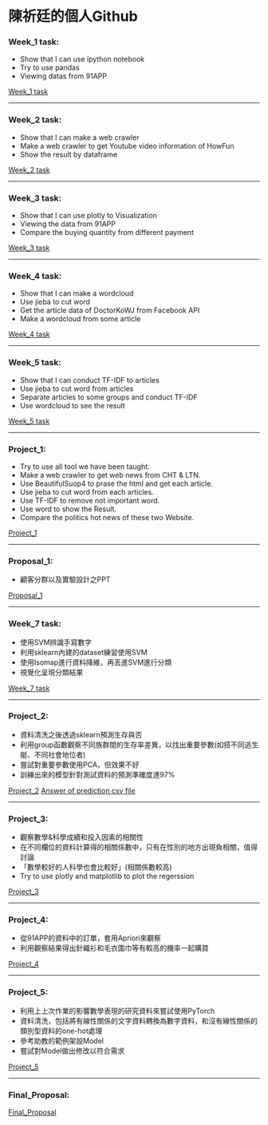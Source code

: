 # 陳祈廷的個人Github

### Week_1 task:
* Show that I can use ipython notebook
* Try to use pandas
* Viewing datas from 91APP

[Week_1 task](https://github.com/rt6972177/106-2/blob/master/Week_1/06%20-%20%E8%AA%8D%E8%AD%9891app%E8%B3%87%E6%96%99.ipynb)

------------------------------

### Week_2 task:
* Show that I can make a web crawler
* Make a web crawler to get Youtube video information of HowFun
* Show the result by dataframe

[Week_2 task](https://github.com/rt6972177/106-2/blob/master/Week_2/Week_2_Crawler_of_HowFun.ipynb)

-------------------------------

### Week_3 task:
* Show that I can use plotly to Visualization
* Viewing the data from 91APP 
* Compare the buying quantity from different payment

[Week_3 task](https://nbviewer.jupyter.org/github/rt6972177/106-2/blob/master/Week_3/Week3_Visuallization.ipynb)

--------------------------------

### Week_4 task:
* Show that I can make a wordcloud
* Use jieba to cut word
* Get the article data of DoctorKoWJ from Facebook API
* Make a wordcloud from some article

[Week_4 task](https://github.com/rt6972177/106-2/blob/master/Week_4/Week_4_WordCloud.ipynb)

---------------------------------

### Week_5 task:
* Show that I can conduct TF-IDF to articles
* Use jieba to cut word from articles
* Separate articles to some groups and conduct TF-IDF
* Use wordcloud to see the result

[Week_5 task](https://github.com/rt6972177/106-2/blob/master/Week_5/Week_5_TF-IDF.ipynb)

----------------------------------

### Project_1:
* Try to use all tool we have been taught.
* Make a web crawler to get web news from CHT & LTN.
* Use BeautifulSuop4 to prase the html and get each article.
* Use jieba to cut word from each articles.
* Use TF-IDF to remove not important word.
* Use word to show the Result. 
* Compare the politics hot news of these two Website.

[Project_1](https://github.com/rt6972177/106-2/blob/master/Project_1/Project_1.ipynb)

----------------------------------

### Proposal_1:
* 顧客分群以及實驗設計之PPT

[Proposal_1](https://github.com/rt6972177/106-2/blob/master/Proposal/Data-Driven%20CMR.pdf)

----------------------------------

### Week_7 task:
* 使用SVM辨識手寫數字
* 利用sklearn內建的dataset練習使用SVM
* 使用Isomap進行資料降維，再丟進SVM進行分類
* 視覺化呈現分類結果

[Week_7 task](https://github.com/rt6972177/106-2/blob/master/Week_7/Week_7_ML.ipynb)

----------------------------------

### Project_2:
* 資料清洗之後透過sklearn預測生存與否
* 利用group函數觀察不同族群間的生存率差異，以找出重要參數(如搭不同逃生艇、不同社會地位者)
* 嘗試對重要參數使用PCA，但效果不好
* 訓練出來的模型針對測試資料的預測準確度達97%

[Project_2](https://github.com/rt6972177/106-2/blob/master/Project_2/Week_8_Titanic_prediction.ipynb)
[Answer of prediction csv file](https://github.com/rt6972177/106-2/blob/master/Project_2/Ans_Titanic.csv)

----------------------------------

### Project_3:
* 觀察數學&科學成績和投入因素的相關性
* 在不同欄位的資料計算得的相關係數中，只有在性別的地方出現負相關，值得討論
* 「數學較好的人科學也會比較好」(相關係數較高)
* Try to use plotly and matplotlib to plot the regerssion

[Project_3](https://nbviewer.jupyter.org/github/rt6972177/106-2/blob/master/Project_3/Week_9_Regression.ipynb)

----------------------------------

### Project_4:
* 從91APP的資料中的訂單，套用Apriori來觀察
* 利用觀察結果得出針織衫和毛衣圍巾等有較高的機率一起購買

[Project_4](https://github.com/rt6972177/106-2/blob/master/Project_4/Project_4_Apriori.ipynb)

----------------------------------

### Project_5:
* 利用上上次作業的影響數學表現的研究資料來嘗試使用PyTorch
* 資料清洗，包括將有線性關係的文字資料轉換為數字資料，和沒有線性關係的類別型資料的one-hot處理
* 參考助教的範例架設Model
* 嘗試對Model做出修改以符合需求

[Project_5](https://github.com/rt6972177/106-2/blob/master/Project_5/Project_5_PyTorch.ipynb)

-----------------------------------

### Final_Proposal:

[Final_Proposal](https://github.com/rt6972177/106-2/blob/master/Project_5/Project_5_PyTorch.ipynb)

